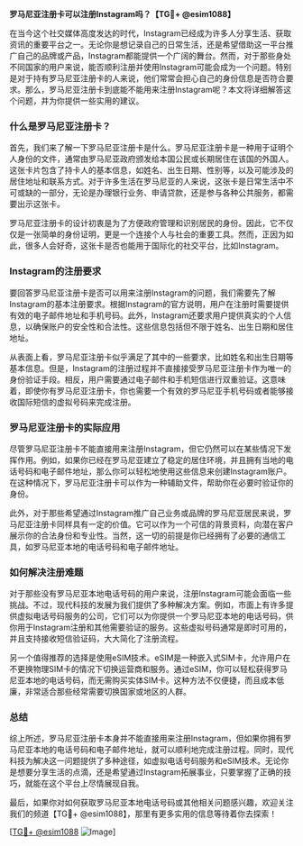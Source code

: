 **罗马尼亚注册卡可以注册Instagram吗？【TG💪+ @esim1088】**

在当今这个社交媒体高度发达的时代，Instagram已经成为许多人分享生活、获取资讯的重要平台之一。无论你是想记录自己的日常生活，还是希望借助这一平台推广自己的品牌或产品，Instagram都能提供一个广阔的舞台。然而，对于那些身处不同国家的用户来说，能否顺利注册并使用Instagram可能会成为一个问题。特别是对于持有罗马尼亚注册卡的人来说，他们常常会担心自己的身份信息是否符合要求。那么，罗马尼亚注册卡到底能不能用来注册Instagram呢？本文将详细解答这个问题，并为你提供一些实用的建议。

### 什么是罗马尼亚注册卡？

首先，我们来了解一下罗马尼亚注册卡是什么。罗马尼亚注册卡是一种用于证明个人身份的文件，通常由罗马尼亚政府颁发给本国公民或长期居住在该国的外国人。这张卡片包含了持卡人的基本信息，如姓名、出生日期、性别等，以及可能涉及的居住地址和联系方式。对于许多生活在罗马尼亚的人来说，这张卡是日常生活中不可或缺的一部分，无论是办理银行业务、申请贷款，还是参与各种公共服务，都需要出示这张卡。

罗马尼亚注册卡的设计初衷是为了方便政府管理和识别居民的身份。因此，它不仅仅是一张简单的身份证明，更是一个连接个人与社会的重要工具。然而，正因为如此，很多人会好奇，这张卡是否也能用于国际化的社交平台，比如Instagram。

### Instagram的注册要求

要回答罗马尼亚注册卡是否可以用来注册Instagram的问题，我们需要先了解Instagram的基本注册要求。根据Instagram的官方说明，用户在注册时需要提供有效的电子邮件地址和手机号码。此外，Instagram还要求用户提供真实的个人信息，以确保账户的安全性和合法性。这些信息包括但不限于姓名、出生日期和居住地址。

从表面上看，罗马尼亚注册卡似乎满足了其中的一些要求，比如姓名和出生日期等基本信息。但是，Instagram的注册过程并不直接接受罗马尼亚注册卡作为唯一的身份验证手段。相反，用户需要通过电子邮件和手机短信进行双重验证。这意味着，即使你有罗马尼亚注册卡，你也需要一个有效的罗马尼亚手机号码或者能够接收国际短信的虚拟号码来完成注册。

### 罗马尼亚注册卡的实际应用

尽管罗马尼亚注册卡不能直接用来注册Instagram，但它仍然可以在某些情况下发挥作用。例如，如果你已经在罗马尼亚建立了稳定的居住环境，并且拥有当地的电话号码和电子邮件地址，那么你可以轻松地使用这些信息来创建Instagram账户。在这种情况下，罗马尼亚注册卡可以作为一种辅助文件，帮助你在必要时验证你的身份。

此外，对于那些希望通过Instagram推广自己业务或品牌的罗马尼亚居民来说，罗马尼亚注册卡同样具有一定的价值。它可以作为一个可信的背景资料，向潜在客户展示你的合法身份和专业性。当然，这一切的前提是你已经拥有了必要的通信工具，如罗马尼亚本地的电话号码和电子邮件地址。

### 如何解决注册难题

对于那些没有罗马尼亚本地电话号码的用户来说，注册Instagram可能会面临一些挑战。不过，现代科技的发展为我们提供了多种解决方案。例如，市面上有许多提供虚拟电话号码服务的公司，它们可以为你提供一个罗马尼亚本地的电话号码，供你用于Instagram注册和其他需要验证的服务。这些虚拟号码通常是即时可用的，并且支持接收短信验证码，大大简化了注册流程。

另一个值得推荐的选择是使用eSIM技术。eSIM是一种嵌入式SIM卡，允许用户在不更换物理SIM卡的情况下切换运营商和服务。通过eSIM，你可以轻松获得罗马尼亚本地的电话号码，而无需购买实体SIM卡。这种方法不仅便捷，而且成本低廉，非常适合那些经常需要切换国家或地区的人群。

### 总结

综上所述，罗马尼亚注册卡本身并不能直接用来注册Instagram，但如果你拥有罗马尼亚本地的电话号码和电子邮件地址，就可以顺利地完成注册过程。同时，现代科技为解决这一问题提供了多种途径，如虚拟电话号码服务和eSIM技术。无论你是想要分享生活的点滴，还是希望通过Instagram拓展事业，只要掌握了正确的技巧，就能在这个平台上尽情展现自我。

最后，如果你对如何获取罗马尼亚本地电话号码或其他相关问题感兴趣，欢迎关注我们的频道【TG💪+ @esim1088】，那里有更多实用的信息等待着你去探索！

[[TG💪+ @esim1088](https://t.me/s/esim1088) ![Image](https://i.postimg.cc/4NQfJmqS/Snipaste-2025-05-13-00-14-12.png)]